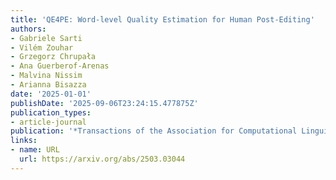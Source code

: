 ```yaml
---
title: 'QE4PE: Word-level Quality Estimation for Human Post-Editing'
authors:
- Gabriele Sarti
- Vilém Zouhar
- Grzegorz Chrupała
- Ana Guerberof-Arenas
- Malvina Nissim
- Arianna Bisazza
date: '2025-01-01'
publishDate: '2025-09-06T23:24:15.477875Z'
publication_types:
- article-journal
publication: '*Transactions of the Association for Computational Linguistics*'
links:
- name: URL
  url: https://arxiv.org/abs/2503.03044
---
```

